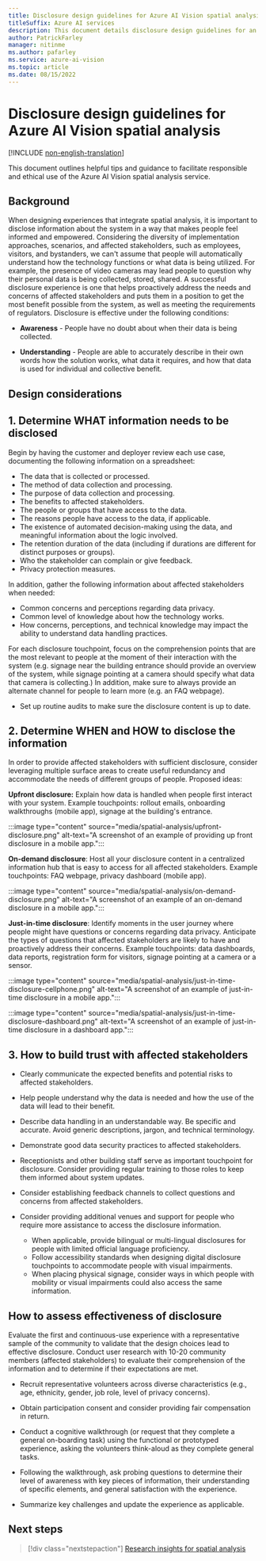 ```yaml
---
title: Disclosure design guidelines for Azure AI Vision spatial analysis
titleSuffix: Azure AI services
description: This document details disclosure design guidelines for an Azure AI Vision spatial analysis container deployment.
author: PatrickFarley
manager: nitinme
ms.author: pafarley
ms.service: azure-ai-vision
ms.topic: article
ms.date: 08/15/2022
---
```


# Disclosure design guidelines for Azure AI Vision spatial analysis

[!INCLUDE [non-english-translation](../includes/non-english-translation.md)]

This document outlines helpful tips and guidance to facilitate responsible and ethical use of the Azure AI Vision spatial analysis service.

## Background

When designing experiences that integrate spatial analysis, it is important to disclose information about the system in a way that makes people feel informed and empowered. Considering the diversity of implementation approaches, scenarios, and affected stakeholders, such as employees, visitors, and bystanders, we can't assume that people will automatically understand how the technology functions or what data is being utilized. For example, the presence of video cameras may lead people to question why their personal data is being collected, stored, shared. A successful disclosure experience is one that helps proactively address the needs and concerns of affected stakeholders and puts them in a position to get the most benefit possible from the system, as well as meeting the requirements of regulators. Disclosure is effective under the following conditions: 

- **Awareness** - People have no doubt about when their data is being collected.

- **Understanding** - People are able to accurately describe in their own words how the solution works, what data it requires, and how that data is used for individual and collective benefit.  

## Design considerations

## 1. Determine WHAT information needs to be disclosed

Begin by having the customer and deployer review each use case, documenting the following information on a spreadsheet:

- The data that is collected or processed.
- The method of data collection and processing.
- The purpose of data collection and processing.
- The benefits to affected stakeholders.
- The people or groups that have access to the data.
- The reasons people have access to the data, if applicable.
- The existence of automated decision-making using the data, and meaningful information about the logic involved.
- The retention duration of the data (including if durations are different for distinct purposes or groups).
- Who the stakeholder can complain or give feedback.
- Privacy protection measures.

In addition, gather the following information about affected stakeholders when needed:

- Common concerns and perceptions regarding data privacy.
- Common level of knowledge about how the technology works.
- How concerns, perceptions, and technical knowledge may impact the ability to understand data handling practices.

For each disclosure touchpoint, focus on the comprehension points that are the most relevant to people at the moment of their interaction with the system (e.g. signage near the building entrance should provide an overview of the system, while signage pointing at a camera should specify what data that camera is collecting.) In addition, make sure to always provide an alternate channel for people to learn more (e.g. an FAQ webpage).

- Set up routine audits to make sure the disclosure content is up to date.

## 2. Determine WHEN and HOW to disclose the information

In order to provide affected stakeholders with sufficient disclosure, consider leveraging multiple surface areas to create useful redundancy and accommodate the needs of different groups of people. Proposed ideas: 

**Upfront disclosure:** Explain how data is handled when people first interact with your system. Example touchpoints: rollout emails, onboarding walkthroughs (mobile app), signage at the building's entrance.

:::image type="content" source="media/spatial-analysis/upfront-disclosure.png" alt-text="A screenshot of an example of providing up front disclosure in a mobile app.":::

**On-demand disclosure**: Host all your disclosure content in a centralized information hub that is easy to access for all affected stakeholders. Example touchpoints: FAQ webpage, privacy dashboard (mobile app).

:::image type="content" source="media/spatial-analysis/on-demand-disclosure.png" alt-text="A screenshot of an example of an on-demand disclosure in a mobile app.":::

**Just-in-time disclosure**: Identify moments in the user journey where people might have questions or concerns regarding data privacy. Anticipate the types of questions that affected stakeholders are likely to have and proactively address their concerns. Example touchpoints: data dashboards, data reports, registration form for visitors, signage pointing at a camera or a sensor.  

:::image type="content" source="media/spatial-analysis/just-in-time-disclosure-cellphone.png" alt-text="A screenshot of an example of just-in-time disclosure in a mobile app.":::

:::image type="content" source="media/spatial-analysis/just-in-time-disclosure-dashboard.png" alt-text="A screenshot of an example of just-in-time disclosure in a dashboard app.":::

## 3. How to build trust with affected stakeholders

- Clearly communicate the expected benefits and potential risks to affected stakeholders.

- Help people understand why the data is needed and how the use of the data will lead to their benefit.

- Describe data handling in an understandable way. Be specific and accurate. Avoid generic descriptions, jargon, and technical terminology.

- Demonstrate good data security practices to affected stakeholders.

- Receptionists and other building staff serve as important touchpoint for disclosure. Consider providing regular training to those roles to keep them informed about system updates.  

- Consider establishing feedback channels to collect questions and concerns from affected stakeholders. 

- Consider providing additional venues and support for people who require more assistance to access the disclosure information.
  - When applicable, provide bilingual or multi-lingual disclosures for people with limited official language proficiency.
  - Follow accessibility standards when designing digital disclosure touchpoints to accommodate people with visual impairments.
  - When placing physical signage, consider ways in which people with mobility or visual impairments could also access the same information.

## How to assess effectiveness of disclosure

Evaluate the first and continuous-use experience with a representative sample of the community to validate that the design choices lead to effective disclosure. Conduct user research with 10-20 community members (affected stakeholders) to evaluate their comprehension of the information and to determine if their expectations are met.

- Recruit representative volunteers across diverse characteristics (e.g., age, ethnicity, gender, job role, level of privacy concerns).

- Obtain participation consent and consider providing fair compensation in return.

- Conduct a cognitive walkthrough (or request that they complete a general on-boarding task) using the functional or prototyped experience, asking the volunteers think-aloud as they complete general tasks.

- Following the walkthrough, ask probing questions to determine their level of awareness with key pieces of information, their understanding of specific elements, and general satisfaction with the experience.

- Summarize key challenges and update the experience as applicable.

## Next steps

> [!div class="nextstepaction"]
> [Research insights for spatial analysis](/azure/ai-foundry/responsible-ai/computer-vision/research-insights?context=%2fazure%2fcognitive-services%2fComputer-vision%2fcontext%2fcontext)
